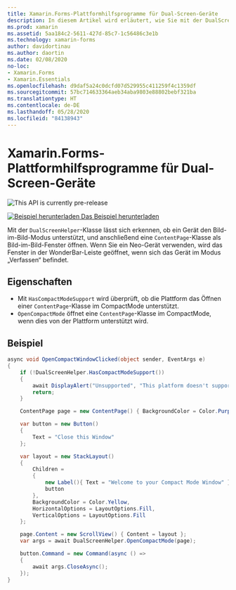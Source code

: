 ```yaml
---
title: Xamarin.Forms-Plattformhilfsprogramme für Dual-Screen-Geräte
description: In diesem Artikel wird erläutert, wie Sie mit der DualScreenHelper-Klasse in Xamarin.Forms die Benutzeroberfläche Ihrer App für Dual-Screen-Geräte wie Surface Duo und Surface Neo optimieren.
ms.prod: xamarin
ms.assetid: 5aa184c2-5611-427d-85c7-1c56486c3e1b
ms.technology: xamarin-forms
author: davidortinau
ms.author: daortin
ms.date: 02/08/2020
no-loc:
- Xamarin.Forms
- Xamarin.Essentials
ms.openlocfilehash: d9daf5a24c0dcfd07d529955c411259f4c1359df
ms.sourcegitcommit: 57bc714633364aeb34aba9803e88802bebf321ba
ms.translationtype: HT
ms.contentlocale: de-DE
ms.lasthandoff: 05/28/2020
ms.locfileid: "84138943"
---
```

# <a name="xamarinforms-dual-screen-platform-helpers"></a>Xamarin.Forms-Plattformhilfsprogramme für Dual-Screen-Geräte

![](~/media/shared/preview.png "This API is currently pre-release")

[![Beispiel herunterladen](~/media/shared/download.png) Das Beispiel herunterladen](https://docs.microsoft.com/samples/xamarin/xamarin-forms-samples/userinterface-dualscreendemos/)

Mit der `DualScreenHelper`-Klasse lässt sich erkennen, ob ein Gerät den Bild-im-Bild-Modus unterstützt, und anschließend eine `ContentPage`-Klasse als Bild-im-Bild-Fenster öffnen. Wenn Sie ein Neo-Gerät verwenden, wird das Fenster in der WonderBar-Leiste geöffnet, wenn sich das Gerät im Modus „Verfassen“ befindet.

## <a name="properties"></a>Eigenschaften

- Mit `HasCompactModeSupport` wird überprüft, ob die Plattform das Öffnen einer `ContentPage`-Klasse im CompactMode unterstützt.
- `OpenCompactMode` öffnet eine `ContentPage`-Klasse im CompactMode, wenn dies von der Plattform unterstützt wird.

## <a name="example"></a>Beispiel

```csharp
async void OpenCompactWindowClicked(object sender, EventArgs e)
{
    if (!DualScreenHelper.HasCompactModeSupport())
    {
        await DisplayAlert("Unsupported", "This platform doesn't support this feature", "Ok");
        return;
    }

    ContentPage page = new ContentPage() { BackgroundColor = Color.Purple };

    var button = new Button()
    {
        Text = "Close this Window"
    };

    var layout = new StackLayout()
    {
        Children =
        {
            new Label(){ Text = "Welcome to your Compact Mode Window" },
            button
        },
        BackgroundColor = Color.Yellow,
        HorizontalOptions = LayoutOptions.Fill,
        VerticalOptions = LayoutOptions.Fill
    };

    page.Content = new ScrollView() { Content = layout };
    var args = await DualScreenHelper.OpenCompactMode(page);

    button.Command = new Command(async () =>
    {
        await args.CloseAsync();
    });
}
```
